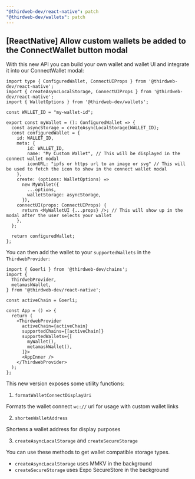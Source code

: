 ```yaml
---
"@thirdweb-dev/react-native": patch
"@thirdweb-dev/wallets": patch
---
```


## [ReactNative] Allow custom wallets be added to the ConnectWallet button modal

With this new API you can build your own wallet and wallet UI and integrate it into our ConnectWallet modal:

```
import type { ConfiguredWallet, ConnectUIProps } from '@thirdweb-dev/react-native';
import { createAsyncLocalStorage, ConnectUIProps } from '@thirdweb-dev/react-native';
import { WalletOptions } from '@thirdweb-dev/wallets';

const WALLET_ID = "my-wallet-id";

export const myWallet = (): ConfiguredWallet => {
  const asyncStorage = createAsyncLocalStorage(WALLET_ID);
  const configuredWallet = {
    id: WALLET_ID,
    meta: {
        id: WALLET_ID,
        name: "My Custom Wallet", // This will be displayed in the connect wallet modal
        iconURL: "ipfs or https url to an image or svg" // This will be used to fetch the icon to show in the connect wallet modal
    },
    create: (options: WalletOptions) =>
      new MyWallet({
        ...options,
        walletStorage: asyncStorage,
      }),
    connectUI(props: ConnectUIProps) {
      return <MyWalletUI {...props} />; // This will show up in the modal after the user selects your wallet
    },
  };

  return configuredWallet;
};
```

You can then add the wallet to your `supportedWallets` in the `ThirdwebProvider`:

```
import { Goerli } from '@thirdweb-dev/chains';
import {
  ThirdwebProvider,
  metamaskWallet,
} from '@thirdweb-dev/react-native';

const activeChain = Goerli;

const App = () => {
  return (
    <ThirdwebProvider
      activeChain={activeChain}
      supportedChains={[activeChain]}
      supportedWallets={[
        myWallet(),
        metamaskWallet(),
      ]}>
      <AppInner />
    </ThirdwebProvider>
  );
};
```

This new version exposes some utility functions:

1. `formatWalletConnectDisplayUri`

Formats the wallet connect `wc://` url for usage with custom wallet links

2. `shortenWalletAddress`

Shortens a wallet address for display purposes

3. `createAsyncLocalStorage` and `createSecureStorage`

You can use these methods to get wallet compatible storage types.

- `createAsyncLocalStorage` uses MMKV in the background
- `createSecureStorage` uses Expo SecureStore in the background
